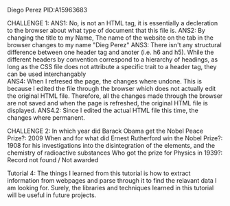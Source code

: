 Diego Perez   PID:A15963683

CHALLENGE 1:
ANS1: No, <!DOCTYPE html> is not an HTML tag, it is essentially a decleration to the browser about what type of document that this file is. 
ANS2: By changing the title to my Name, The name of the website on the tab in the browser changes to my name "Dieg Perez"
ANS3: There isn't any structural difference between one header tag and anoter (i.e. h6 and h5). While the different headers by convention correspond to a hierarchy of headings, as long as the CSS file does not attribute a specific trait to a header tag, they can be used interchangably  
ANS4: When I refresed the page, the changes where undone. This is because I edited the file through the browser which does not actually edit the original HTML file. Therefore, all the changes made through the browser are not saved and when the page is refreshed, the original HTML file is displayed. 
ANS4.2: Since I edited the actual HTML file this time, the changes where permanent. 

CHALLENGE 2:
In which year did Barack Obama get the Nobel Peace Prize?: 2009
When and for what did Ernest Rutherford win the Nobel Prize?: 1908 for his investigations into the disintegration of the elements, and the chemistry of radioactive substances
Who got the prize for Physics in 1939?: Record not found / Not awarded

Tutorial 4: 
The things I learned from this tutorial is how to extract information from webpages and parse through it to find the relavant data I am looking for. Surely, the libraries and techniques learned in this tutorial will be useful in future projects. 